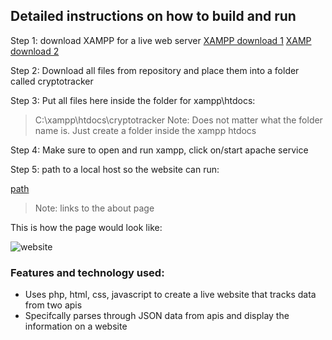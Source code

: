 ## Detailed instructions on how to build and run

Step 1: download XAMPP for a live web server
[XAMPP download 1](https://www.apachefriends.org/index.html)
[XAMP download 2](https://sourceforge.net/projects/xampp/files/)

Step 2: Download all files from repository and place them into a folder called cryptotracker

Step 3: Put all files here inside the folder for xampp\htdocs:
> C:\xampp\htdocs\cryptotracker
Note:
Does not matter what the folder name is. Just create a folder inside the xampp htdocs

Step 4: Make sure to open and run xampp, click on/start apache service

Step 5: path to a local host so the website can run:

[path](http://localhost/cryptotracker/home.php?name=home)

>Note: links to the about page

This is how the page would look like:

![website](https://user-images.githubusercontent.com/89112285/139470708-3b12d2fd-7d86-484a-bbfd-8640b59914da.PNG)

### Features and technology used:

- Uses php, html, css, javascript to create a live website that tracks data from two apis
- Specifcally parses through JSON data from apis and display the information on a website
 
